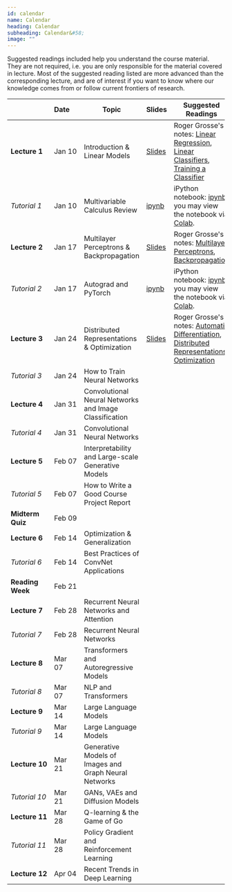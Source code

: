 ```yaml
---
id: calendar
name: Calendar
heading: Calendar
subheading: Calendar&#58;
image: ""
---
```


Suggested readings included help you understand the course material. They are not required, i.e. you are only responsible for the material covered in lecture. Most of the suggested reading listed are more advanced than the corresponding lecture, and are of interest if you want to know where our knowledge comes from or follow current frontiers of research.

|       | Date&nbsp;&nbsp;&nbsp;&nbsp;    | Topic | Slides  | Suggested Readings 
|-------|----|--------|---------|------------------------------------------
| **Lecture&nbsp;1**| Jan 10 | Introduction & Linear Models | [Slides](assets/slides/lec01.pdf)  | Roger Grosse's notes: [Linear Regression](assets/readings/L01a.pdf), [Linear Classifiers](assets/readings/L01b.pdf), [Training a Classifier](assets/readings/L01c.pdf)
| *Tutorial&nbsp;1* | Jan 10  | Multivariable Calculus Review  | [ipynb](https://colab.research.google.com/github/uoft-csc413/2023/blob/master/assets/tutorials/tut01_calc_intro.ipynb)  | iPython notebook: [ipynb](assets/tutorials/tut01_calc_intro.ipynb), you may view the notebook via [Colab](https://colab.research.google.com/github/uoft-csc413/2023/blob/master/assets/tutorials/tut01_calc_intro.ipynb).
| **Lecture&nbsp;2**| Jan 17  | Multilayer Perceptrons & Backpropagation | [Slides](assets/slides/Lec2.pdf)    | Roger Grosse's notes: [Multilayer Perceptrons](assets/readings/L02a.pdf), [Backpropagation](assets/readings/L02b.pdf)
| *Tutorial&nbsp;2* | Jan 17  | Autograd and PyTorch |  [ipynb](https://colab.research.google.com/github/uoft-csc413/2023/blob/master/assets/tutorials/tut02_autograd.ipynb)  | iPython notebook: [ipynb](assets/tutorials/tut02_autograd.ipynb), you may view the notebook via [Colab](https://colab.research.google.com/github/uoft-csc413/2023/blob/master/assets/tutorials/tut02_autograd.ipynb). 
| **Lecture&nbsp;3**| Jan 24  | Distributed Representations & Optimization | [Slides](assets/slides/lec03.pdf)  | Roger Grosse's notes: [Automatic Differentiation](assets/readings/L03a.pdf), [Distributed Representations](assets/readings/L03b.pdf), [Optimization](assets/readings/L03c.pdf)
| *Tutorial&nbsp;3* | Jan 24  | How to Train Neural Networks  |   |
| **Lecture&nbsp;4** | Jan 31  | Convolutional Neural Networks and Image Classification  |   |  
| *Tutorial&nbsp;4* | Jan 31  | Convolutional Neural Networks  |  | 
| **Lecture&nbsp;5** | Feb 07  | Interpretability and Large-scale Generative Models  |   |  
| *Tutorial&nbsp;5* | Feb 07  | How to Write a Good Course Project Report  |   | 
| **Midterm Quiz** | Feb 09  |   |  | 
| **Lecture&nbsp;6** | Feb 14  | Optimization & Generalization  |   |  
| *Tutorial&nbsp;6* | Feb 14  | Best Practices of ConvNet Applications  |  | 
| **Reading Week** | Feb 21  |   |  | 
| **Lecture&nbsp;7** | Feb 28  | Recurrent Neural Networks and Attention |   |  
| *Tutorial&nbsp;7* | Feb 28  | Recurrent Neural Networks  | |  | 
| **Lecture&nbsp;8** | Mar 07  | Transformers and Autoregressive Models|    |  
| *Tutorial&nbsp;8* | Mar 07  | NLP and Transformers  |  | 
| **Lecture&nbsp;9** | Mar 14  | Large Language Models  |  |  
| *Tutorial&nbsp;9* | Mar 14  | Large Language Models  |  | 
| **Lecture&nbsp;10** | Mar 21  | Generative Models of Images and Graph Neural Networks|  |  
| *Tutorial&nbsp;10* | Mar 21  | GANs, VAEs and Diffusion Models  |  | 
| **Lecture&nbsp;11** | Mar 28  | Q-learning & the Game of Go |  | 
| *Tutorial&nbsp;11* | Mar 28  | Policy Gradient and Reinforcement Learning  |  | 
| **Lecture&nbsp;12** | Apr 04  | Recent Trends in Deep Learning | |  
